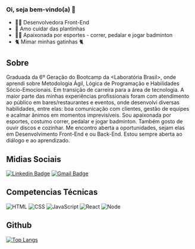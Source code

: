 ### Oi, seja bem-vindo(a) &#127803;

- 👩‍🎓 Desenvolvedora Front-End
- 🌿 Amo cuidar das plantinhas
- 🏃‍♀️ Apaixonada por esportes - correr, pedalar e jogar badminton 
- 🐈 Mimar minhas gatinhas 🐈



## Sobre


Graduada da 6º Geração do Bootcamp da <Laboratória Brasil>, onde aprendi sobre Metodologia Ágil, Lógica de Programação e Habilidades Sócio-Emocionais. Em transição de carreira para a área de tecnologia.
A maior parte das minhas experiências profissionais foram com atendimento ao público em bares/restaurantes e eventos, onde desenvolvi diversas habilidades, entre elas: boa comunicação com clientes, gestão de equipes e acalmar ânimos em momentos imprevisíveis.
Sou apaixonada por esportes, costumo correr, pedalar e jogar badminton. Também gosto de ouvir discos e cozinhar.
Me encontro aberta a oportunidades, sejam elas em Desenvolvimento Front-End e ou Back-End. Estou sempre aberta ao diálogo e ao aprendizado.


## Midias Sociais

[![Linkedin Badge](https://ik.imagekit.io/ThalitaNeves95/1727490_linkedin_social_media_job_network_icon__2__UgqTD_eje.png?updatedAt=1629484874968=https://www.linkedin.com/in/thalitanevesdesouza/)](https://www.linkedin.com/in/thalitanevesdesouza/)     [![Gmail Badge](https://ik.imagekit.io/ThalitaNeves95/1873613_contact_email_message_letter_media_icon_9tM9UYXvZ.png?updatedAt=1629484622075&link=mailto:thalita.neves24@)](mailto:thalita.neves24@gmail.com)



## Competencias Técnicas
![HTML](https://ik.imagekit.io/ThalitaNeves95/html_-Agtkrj-0.png?updatedAt=1629486797625)
![CSS](https://ik.imagekit.io/ThalitaNeves95/css_1jHkLSNX6.png?updatedAt=1629486797935)
![JavaScript](https://ik.imagekit.io/ThalitaNeves95/js_eUSE75APNJp3.png?updatedAt=1629486797451)
![React](https://ik.imagekit.io/ThalitaNeves95/react_PNIGht3Vl.png?updatedAt=1629486797445)
![Node](https://ik.imagekit.io/ThalitaNeves95/node_t-OsiZgdI.png?updatedAt=1629486797453)



## Github

[![Top Langs](https://github-readme-stats.vercel.app/api/top-langs/?username=ThalitaNeves95&layout=compact&theme=dracula)](https://github.com/ThalitaNeves95/github-readme-stats) 






